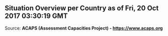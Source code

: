 ## Situation Overview per Country as of Fri, 20 Oct 2017 03:30:19 GMT

Source: **ACAPS (Assessment Capacities Project) - https://www.acaps.org**